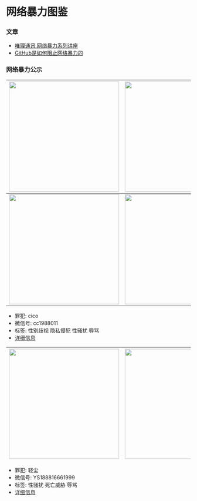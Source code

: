 # 网络暴力图鉴

### 文章
* [唯理通讯 网络暴力系列讲座](https://www.veritaschina.org/files/veritas_newsletter_2019_11_25.pdf)
* [GitHub是如何阻止网络暴力的](https://wild-flame.github.io/blog/how-to-stop-online-harassment/)


### 网络暴力公示
|<img width="300" src="https://cdn1.telesco.pe/file/YrecAW8UAtCd5H50w-oCZRzLbljzZ8IP8NdHUP40wRvDM97d2I6VyFX1pBhthp0UBJSt_j0u3OiDmcw1MMuaHilQC56-SHQpbuLKgH2wwOFR27FhOju-DmWDw6JCb963mpbCjcetROY_xEitggSg537aU48S3jijm2CtFPZja8jyieCphg4o75mvU0xNNYpYEWhGNbh9MdbPIkxw69yZSXZ53n3gU0sowDtp94DvVzDoKE46Rcwc6fpeDjBJ-inOtHnWGUrtR0YU_GFObTwjU3PR7SE48sUORKaLzpNIfx6bmhy3QdL2sKH9owpJ3-Q9r8OKozeaGXH5hzNMEab5pQ.jpg" style="max-width:100%;" align="top">|<img width="300" src="https://cdn1.telesco.pe/file/InhdT9rpWVvCOQdP6URvcwi-13nugNBNOI8Qvb2jtibtsGLYUqDIYObJjQZDwcTzqXkFIzlbNtP-GIHquYiWiYHxM9JRichxuTyTIc5a3ypOjSAPJkCgTyqc_WSxsm8RIbSeUZ-BeQ5nowmzVdvtCIsZKG6QBxh82SPdQqIWHl_ShkPcDdb_mjA2Cu63_-PoECrXMsnoVfLNvmrghvs7wjOtxRpARLqHgl6lJzBhUQtbTjs3qerB6ypRvnm2192HkYIT6ijUzEdph_gm9oyBfbS9BW_7MRRshN3DRNWYhz5V3tFymyhFMmfjmlyg54xPz-3qmhEGBnKWipIB227ihA.jpg" style="max-width:100%;" align="top">|<img width="300" src="https://cdn1.telesco.pe/file/BRf7cR6uTl1S2_uUd5FdsZaga_TIEjIOtgfj-pOfLM6AzLCSiFBh_Faqe3MDyQ5047MBgTsZjmbXwDSjnLiyfOjobeYYtUVPD8I5hja4UIp_TwGqMkhL-ZMNz4Rd0eXGXE7pDRrwdJGO7A-Hs_CqKdhJ_dIy1G1Xw2I-CL26XG0gGZXzXY8YPanFh0WHrDKJXP9f5-779X-8NKZWdQPbyGY0HG_d3ZBYrXMPZj8QZlsG_LkLhZVPn4XcA5B5Sc8-5Rf2ISGj72qo0i-H8eCcChnFBb8u13N5Z6IF2DoKoXsIVIsef234wSPm6R1DDr9wOfisN0JimU7oB-LnWEY1nw.jpg" style="max-width:100%;" align="top">|
|-------------|-------------|-------------|
|<img width="300" src="https://cdn1.telesco.pe/file/QcU-DWU4-aZB4s157m_KCp0SbbCHvu9VmlvVt1BrnIaalIJzuUapKFgD_kyG-iNoX1gggVK3C0Zl6sSzTUSl3Py7VfQGa4yn7Jg48c_zwhrE37lz04OtYdq-H8nvdFgqfg7gO1U-IIGXBt3oyV5dKlwLtR3ENTFby9Tk6M1hVMpo2tmaHbRQ1QC9e9eLqOjGpysRGStJMVtTU1LfN7-Zh1BV0eu8RuRJj4lkGuUB2NqarwGuQqmHProO-n4A77EMxF77xKlLXTmpvVSf_XQMAPE8WlbWoy0FvJjFT-0FIVVE0wsXf9wZsbkebWNbFi4A5CQNQnKPUVil345eUNBlRg.jpg" style="max-width:100%;" align="top">|<img width="300" src="https://cdn1.telesco.pe/file/by2UtRae8Pc59cxFIm5GiGDcbo0NuhZHiVfsSN4NK1lViwG0Pacx6hDMAjiLp2p7shBFwKPCJnKmHgS5E6yTPZwkZ-xXzUKiMfGrRV0gNmsmbpcV-_icmZny1YNWOwZFb9CG7gX7s1o_5ddNCln8G2MVvfv8xy73neDBDukgLG3Fa8MpYufSV6jxUKiCF5VEaYdE_2pIt7qwA8uNdwzylVTSRNhaDrQadhnLbDZr7HU3KP6mcxV6DzuhFkTi7h34T5K1GI2dRBKjD7gQkURBZdoNw2rlp9u2Q_H5MiPrZElsBj-3cEWhQ-xTLv506ZTEYBxp_yz4_c934pEAbF5Kjw.jpg" style="max-width:100%;" align="top">|<img width="300" src="https://cdn1.telesco.pe/file/VkwpJ7EhmewN9HHgNZ_KnIRCBC7dkYWKq5A-lT8Z1rxvujEi2yTncqjmzAiVlGuSdk4r3LyBDFk75Qav2-DAvMjvCp93rzKCUE1v-vN4y_tPUrTzGCvmCfnRTKbZOmTWx3ZAk5rh9KZW2AqZhFqaAcullH3YTmNnSjdlx09pgyK_TC1Kit227w12Po5_eCF86ovYYPNJqJK64X-kgS7EhQLK5Um_tDOaqNMUY_6n4_qW2fzmP8Rt1eU6fb5W5dOjcEllEXNgTorji6cuz3owXqpShmstZDUbsWRzRLu7nT0d9W7Ic33XMRslMwKVsjjayoZ3UvlZykvOu8n3VCqYkw.jpg" style="max-width:100%;" align="top">|
* 罪犯: cico
* 微信号: cc1988011
* 标签: 性别歧视 隐私侵犯 性骚扰 辱骂
* [详细信息](https://t.me/online_violence/9)



|<img width="300" src="https://cdn1.telesco.pe/file/Xim4i1HxTieI5B0dLdExBz4VNFD2a2Qn6dVT-6tXLUTFLFORPJEknt1J-rQiqZ3nGmcyzF2hDoOvnVybJPlCXCwGgjO5O9GRGqR93Nw3Gl_dIpM3ShJ1Jdst0JN_TuDUyOUyPqCEXHCaJTGeXNYfTgwB_Y0Zf1Znq2EEmAmm9oeBp57HXzuPmaE0Cmz368v-24NoNvt_bZsoveAeZ1Eb7keqg5ygupZ-MvRo6Ky6nst-RQsdGCOzhmrtoto8Kq44XX_nghysGT2GiRwvlCwS8ijszGO687rJycOQ6lHj8ZA43NfoGKSvrN8MHHEDYm3hBiKm-2_zDovPkKeWmHzhLA.jpg" style="max-width:100%;" align="top">|<img width="300" src="https://cdn1.telesco.pe/file/d_XjsDCkXTyi7b9cUIsb6ezb50MV9NuAwbrW12EHp2hPaWGLpP1blO9eWtUUP5bN_0CMI2TczSF47mHnbefF8lv1O7OqTBglZse79tJ3gUbxS4SxpGYdRa8c2O2TtgavqyTA-DUCabc3xmB7NJwhSbwBaH_KCWAdqIo139RE1wyz5oh6C4eKnkHKWgLxnmbPg05Lm57-Wx9yFGr_UyDfz-LQABL6k2btv8ZJz8t5WISH9hzFEAJ_-uTuRnxft5J2WmSiTh0zogyKtG6vX2JywgnN0R7TNs7d7HSFZc3oUKLVNlkmvTdEbi2u5c0laSiWwicvR2rLfIvbe3ayLmx7QA.jpg" style="max-width:100%;" align="top">|<img width="300" src="https://cdn1.telesco.pe/file/Hjgo1lJC6lQ8F9WM2PClHgq1plRtmt82u24pNDmCfMv1T6AJHFTzyAUMWvcb2SiayUk_JGz13whGVq-FoWVRhCH4YjuRxonWE0bqsitHniBp24igO5JuT84E0wEFjksUhd93I6JiHzro1zkcSn5KY5XidXfIgYptduHOtenlrri4SkoIhD1XH2m-XjwNBF0SBVi_00o3FX786vLnO1PywlMfLrk_tbG8yRKvO30X-j8LnQ3g4tIDUoW3JOvcCVJU4jqpkA03yvQ1LGs2wBuP7hcUowUr1aH_LxDaF_aBWG95UqDjS05NNvXjXfLBCq1UxUs3zLNNidk4jKjMO2vyVA.jpg" style="max-width:100%;" align="top">|
|-------------|-------------|-------------|
* 罪犯: 轻尘
* 微信号: YS188816661999
* 标签: 性骚扰 死亡威胁 辱骂
* [详细信息](https://t.me/online_violence/18)


